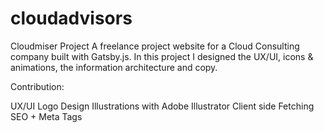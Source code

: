 # cloudadvisors
Cloudmiser Project 
A freelance project website for a Cloud Consulting company built with Gatsby.js. In this project I designed the UX/UI, icons & animations, the information architecture and copy.

Contribution:

UX/UI
Logo Design
Illustrations with Adobe Illustrator
Client side Fetching
SEO + Meta Tags
